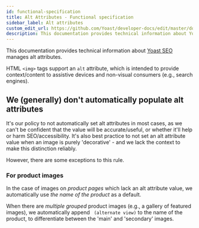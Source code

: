 ```yaml
---
id: functional-specification
title: Alt Attributes - Functional specification
sidebar_label: Alt attributes
custom_edit_url: https://github.com/Yoast/developer-docs/edit/master/docs/features/alt-attributes/functional-specification.md
description: This documentation provides technical information about Yoast SEO manages alt attributes.
---
```

This documentation provides technical information about [Yoast SEO](https://yoast.com/wordpress/plugins/seo/) manages alt attributes.

HTML `<img>` tags support an `alt` attribute, which is intended to provide context/content to assistive devices and non-visual consumers (e.g., search engines).

## We (generally) don't automatically populate alt attributes
It's our policy to not automatically set alt attributes in most cases, as we can't be confident that the value will be accurate/useful, or whether it'll help or harm SEO/accessibility. It's also best practice to not set an alt attribute value when an image is purely 'decorative' - and we lack the context to make this distinction reliably.

However, there are some exceptions to this rule.

### For product images
In the case of images on _product pages_ which lack an alt attribute value, we automatically use _the name of the product_ as a default.

When there are _multiple_ _grouped_ product images (e.g., a gallery of featured images), we automatically append ` (alternate view)` to the name of the product, to differentiate between the 'main' and 'secondary' images.
